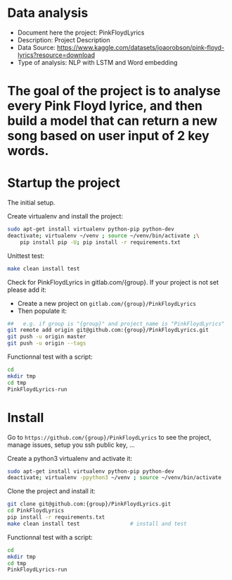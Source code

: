 # Data analysis
- Document here the project: PinkFloydLyrics
- Description: Project Description
- Data Source: https://www.kaggle.com/datasets/joaorobson/pink-floyd-lyrics?resource=download
- Type of analysis: NLP with LSTM and Word embedding

# The goal of the project is to analyse every Pink Floyd lyrice, and then build a model that can return a new song based on user input of 2 key words.

# Startup the project

The initial setup.

Create virtualenv and install the project:
```bash
sudo apt-get install virtualenv python-pip python-dev
deactivate; virtualenv ~/venv ; source ~/venv/bin/activate ;\
    pip install pip -U; pip install -r requirements.txt
```

Unittest test:
```bash
make clean install test
```

Check for PinkFloydLyrics in gitlab.com/{group}.
If your project is not set please add it:

- Create a new project on `gitlab.com/{group}/PinkFloydLyrics`
- Then populate it:

```bash
##   e.g. if group is "{group}" and project_name is "PinkFloydLyrics"
git remote add origin git@github.com:{group}/PinkFloydLyrics.git
git push -u origin master
git push -u origin --tags
```

Functionnal test with a script:

```bash
cd
mkdir tmp
cd tmp
PinkFloydLyrics-run
```

# Install

Go to `https://github.com/{group}/PinkFloydLyrics` to see the project, manage issues,
setup you ssh public key, ...

Create a python3 virtualenv and activate it:

```bash
sudo apt-get install virtualenv python-pip python-dev
deactivate; virtualenv -ppython3 ~/venv ; source ~/venv/bin/activate
```

Clone the project and install it:

```bash
git clone git@github.com:{group}/PinkFloydLyrics.git
cd PinkFloydLyrics
pip install -r requirements.txt
make clean install test                # install and test
```
Functionnal test with a script:

```bash
cd
mkdir tmp
cd tmp
PinkFloydLyrics-run
```
